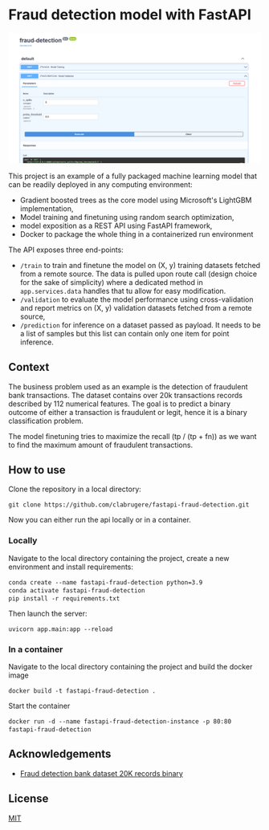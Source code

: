# Fraud detection model with FastAPI

![API doc](data/screenshot.png "API doc")

This project is an example of a fully packaged machine learning model that can be readily deployed in any computing
environment:

- Gradient boosted trees as the core model using Microsoft's LightGBM implementation,
- Model training and finetuning using random search optimization,
- model exposition as a REST API using FastAPI framework,
- Docker to package the whole thing in a containerized run environment

The API exposes three end-points:

- `/train` to train and finetune the model on (X, y) training datasets fetched from a remote source. The data is pulled
  upon route call (design choice for the sake of simplicity) where a dedicated method in `app.services.data` handles
  that tu allow for easy modification.
- `/validation` to evaluate the model performance using cross-validation and report metrics on (X, y) validation
  datasets fetched from a remote source,
- `/prediction` for inference on a dataset passed as payload. It needs to be a list of samples but this list can contain
  only one item for point inference.

## Context

The business problem used as an example is the detection of fraudulent bank transactions. The dataset contains over 20k
transactions records described by 112 numerical features. The goal is to predict a binary outcome of either a
transaction is fraudulent or legit, hence it is a binary classification problem.

The model finetuning tries to maximize the recall (tp / (tp + fn)) as we want to find the maximum amount of fraudulent
transactions.

## How to use

Clone the repository in a local directory:

```
git clone https://github.com/clabrugere/fastapi-fraud-detection.git
```

Now you can either run the api locally or in a container.

### Locally

Navigate to the local directory containing the project, create a new environment and install requirements:

```
conda create --name fastapi-fraud-detection python=3.9
conda activate fastapi-fraud-detection
pip install -r requirements.txt
```

Then launch the server:

```
uvicorn app.main:app --reload
```

### In a container

Navigate to the local directory containing the project and build the docker image

```
docker build -t fastapi-fraud-detection .
```

Start the container

```
docker run -d --name fastapi-fraud-detection-instance -p 80:80 fastapi-fraud-detection
```

## Acknowledgements

- [Fraud detection bank dataset 20K records binary ](https://www.kaggle.com/volodymyrgavrysh/fraud-detection-bank-dataset-20k-records-binary)

## License

[MIT](LICENSE)

